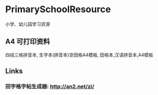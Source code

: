 # PrimarySchoolResource
小学、幼儿园学习资源

## A4 可打印资料
四线三格拼音本, 生字本(拼音本)空田格A4模板, 田格本,汉语拼音本,A4模板
## Links
### 田字格字帖生成器: http://an2.net/zi/
